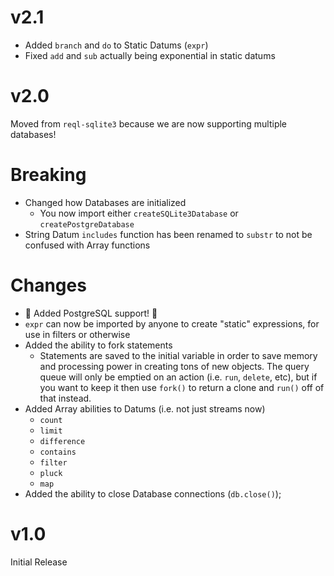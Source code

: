 # v2.1

- Added `branch` and `do` to Static Datums (`expr`)
- Fixed `add` and `sub` actually being exponential in static datums

# v2.0

Moved from `reql-sqlite3` because we are now supporting multiple databases!

# Breaking

- Changed how Databases are initialized
  - You now import either `createSQLite3Database` or `createPostgreDatabase`
- String Datum `includes` function has been renamed to `substr` to not be confused with Array functions

# Changes

- :tada: Added PostgreSQL support! :tada:
- `expr` can now be imported by anyone to create "static" expressions, for use in filters or otherwise
- Added the ability to fork statements
  - Statements are saved to the initial variable in order to save memory and processing power in creating
  tons of new objects. The query queue will only be emptied on an action (i.e. `run`, `delete`, etc), but if
  you want to keep it then use `fork()` to return a clone and `run()` off of that instead.
- Added Array abilities to Datums (i.e. not just streams now)
  - `count`
  - `limit`
  - `difference`
  - `contains`
  - `filter`
  - `pluck`
  - `map`
- Added the ability to close Database connections (`db.close()`);

# v1.0

Initial Release
